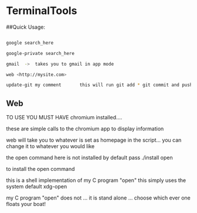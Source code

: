 # TerminalTools 

##Quick Usage:
```bash

google search_here

google-private search_here

gmail  ->  takes you to gmail in app mode

web <http://mysite.com>

update-git my comment 		this will run git add * git commit and push for you
```

## Web 


TO USE YOU MUST HAVE chromium installed....

these are simple calls to the chromium app to display information


web <homepage>  will take you to whatever is set as homepage in the script... you can change it to whatever you would like 



the open command here is not installed by default 
pass 
./install open 

to install the open command

this is a shell implementation of my C program "open"
this simply uses the system default xdg-open 

my C program "open" does not ... it is stand alone ...
choose which ever one floats your boat!


